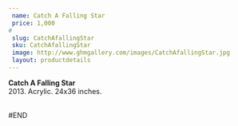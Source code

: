 ```yaml
---
 name: Catch A Falling Star
 price: 1,000
#
 slug: CatchAfallingStar
 sku: CatchAfallingStar
 image: http://www.ghmgallery.com/images/CatchAfallingStar.jpg
 layout: productdetails
---
```

<strong>Catch A Falling Star</strong><br />
 2013. Acrylic. 24x36 inches.<br />
 <br />
 
 
 
 
#END